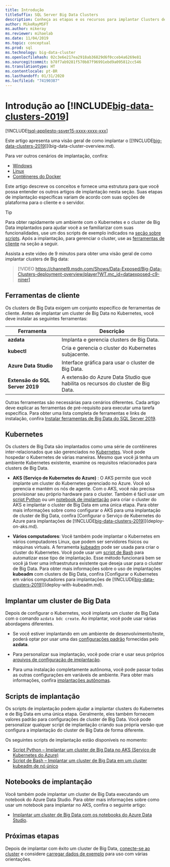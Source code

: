 ```yaml
---
title: Introdução
titleSuffix: SQL Server Big Data Clusters
description: Conheça as etapas e os recursos para implantar Clusters de Big Data do SQL Server.
author: MikeRayMSFT
ms.author: mikeray
ms.reviewer: mihaelab
ms.date: 11/04/2019
ms.topic: conceptual
ms.prod: sql
ms.technology: big-data-cluster
ms.openlocfilehash: 02c3e6e217ea2918ab36829d6f0cceb4a6269e81
ms.sourcegitcommit: b78f7ab9281f570b87f96991ebd9a095812cc546
ms.translationtype: HT
ms.contentlocale: pt-BR
ms.lasthandoff: 01/31/2020
ms.locfileid: "74190387"
---
```

# <a name="get-started-with-big-data-clusters-2019"></a>Introdução ao [!INCLUDE[big-data-clusters-2019](../includes/ssbigdataclusters-ss-nover.md)]

[!INCLUDE[tsql-appliesto-ssver15-xxxx-xxxx-xxx](../includes/tsql-appliesto-ssver15-xxxx-xxxx-xxx.md)]

Este artigo apresenta uma visão geral de como implantar o [[!INCLUDE[big-data-clusters-2019](../includes/ssbigdataclusters-ver15.md)]](big-data-cluster-overview.md).

Para ver outros cenários de implantação, confira:

- [Windows](../database-engine/install-windows/install-sql-server.md)
- [Linux](../linux/sql-server-linux-setup.md)
- [Contêineres do Docker](../linux/sql-server-linux-configure-docker.md)

Este artigo descreve os conceitos e fornece uma estrutura para que você possa entender os outros artigos de implantação nesta seção. Suas etapas de implantação específicas variam de acordo com suas opções de plataforma para o cliente e o servidor.

> [!TIP]
> Para obter rapidamente um ambiente com o Kubernetes e o cluster de Big Data implantados para ajudar você a se familiarizar com suas funcionalidades, use um dos scripts de exemplo indicados na [seção sobre scripts](#scripts). Após a implantação, para gerenciar o cluster, use as [ferramentas de cliente](#tools) na seção a seguir.

Assista a este vídeo de 9 minutos para obter uma visão geral de como implantar clusters de Big data:

> [!VIDEO https://channel9.msdn.com/Shows/Data-Exposed/Big-Data-Clusters-deployment-overview/player?WT.mc_id=dataexposed-c9-niner]


## <a id="tools"></a> Ferramentas de cliente

Os clusters de Big Data exigem um conjunto específico de ferramentas de cliente. Antes de implantar um cluster de Big Data no Kubernetes, você deve instalar as seguintes ferramentas:

| Ferramenta | Descrição |
|---|---|
| **azdata** | Implanta e gerencia clusters de Big Data. |
| **kubectl** | Cria e gerencia o cluster do Kubernetes subjacente. |
| **Azure Data Studio** | Interface gráfica para usar o cluster de Big Data. |
| **Extensão do SQL Server 2019** | A extensão do Azure Data Studio que habilita os recursos do cluster de Big Data. |

Outras ferramentas são necessárias para cenários diferentes. Cada artigo deve explicar as ferramentas de pré-requisito para executar uma tarefa específica. Para obter uma lista completa de ferramentas e links de instalação, confira [Instalar ferramentas de Big Data do SQL Server 2019](deploy-big-data-tools.md).

## <a name="kubernetes"></a>Kubernetes

Os clusters de Big Data são implantados como uma série de contêineres inter-relacionados que são gerenciados no [Kubernetes](https://kubernetes.io/docs/home). Você pode hospedar o Kubernetes de várias maneiras. Mesmo que você já tenha um ambiente Kubernetes existente, examine os requisitos relacionados para clusters de Big Data.

- **AKS (Serviço de Kubernetes do Azure)** : O AKS permite que você implante um cluster do Kubernetes gerenciado no Azure. Você só gerencia e mantém os nós de agente. Com o AKS, você não precisa provisionar seu próprio hardware para o cluster. Também é fácil usar um [script Python](quickstart-big-data-cluster-deploy.md) ou um [notebook de implantação](deploy-notebooks.md) para criar o cluster do AKS e implantar o cluster de Big Data em uma única etapa. Para obter mais informações sobre como configurar o AKS para uma implantação de cluster de Big Data, confira [Configurar o Serviço de Kubernetes do Azure para implantações de [!INCLUDE[big-data-clusters-2019](../includes/ssbigdataclusters-ver15.md)]](deploy-on-aks.md).

- **Vários computadores**: Você também pode implantar o Kubernetes em vários computadores Linux, que podem ser servidores físicos ou máquinas virtuais. A ferramenta [kubeadm](https://kubernetes.io/docs/setup/independent/create-cluster-kubeadm/) pode ser usada para criar o cluster do Kubernetes. Você pode usar um [script de Bash](deployment-script-single-node-kubeadm.md) para automatizar esse tipo de implantação. Esse método funcionará bem se você já tiver uma infraestrutura existente que deseja usar para o cluster de Big Data. Para obter mais informações sobre o uso de implantações **kubeadm** com clusters de Big Data, confira [Configurar o Kubernetes em vários computadores para implantações de [!INCLUDE[big-data-clusters-2019](../includes/ssbigdataclusters-ver15.md)]](deploy-with-kubeadm.md).

## <a name="deploy-a-big-data-cluster"></a>Implantar um cluster de Big Data

Depois de configurar o Kubernetes, você implanta um cluster de Big Data com o comando `azdata bdc create`. Ao implantar, você pode usar várias abordagens diferentes.

- Se você estiver implantando em um ambiente de desenvolvimento/teste, poderá optar por usar uma das [configurações padrão](deployment-guidance.md#deploy) fornecidas pelo **azdata**.

- Para personalizar sua implantação, você pode criar e usar seus próprios [arquivos de configuração de implantação](deployment-guidance.md#configfile).

- Para uma instalação completamente autônoma, você pode passar todas as outras configurações em variáveis de ambiente. Para obter mais informações, confira [implantações autônomas](deployment-guidance.md#unattended).


## <a id="scripts"></a> Scripts de implantação

Os scripts de implantação podem ajudar a implantar clusters do Kubernetes e de Big Data em uma única etapa. Geralmente, eles também fornecem valores padrão para configurações de cluster de Big Data. Você pode personalizar qualquer script de implantação criando sua própria versão que configura a implantação do cluster de Big Data de forma diferente.

Os seguintes scripts de implantação estão disponíveis no momento:

- [Script Python – Implantar um cluster de Big Data no AKS (Serviço de Kubernetes do Azure)](quickstart-big-data-cluster-deploy.md)
- [Script de Bash – Implantar um cluster de Big Data em um cluster kubeadm de nó único](deployment-script-single-node-kubeadm.md)

## <a name="deployment-notebooks"></a>Notebooks de implantação

Você também pode implantar um cluster de Big Data executando um notebook do Azure Data Studio. Para obter mais informações sobre como usar um notebook para implantar no AKS, confira o seguinte artigo:

- [Implantar um cluster de Big Data com os notebooks do Azure Data Studio](deploy-notebooks.md).

## <a name="next-steps"></a>Próximas etapas

Depois de implantar com êxito um cluster de Big Data, [conecte-se ao cluster](connect-to-big-data-cluster.md) e considere [carregar dados de exemplo](tutorial-load-sample-data.md) para uso com várias orientações.

